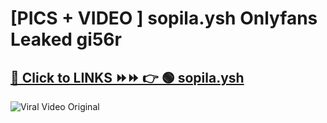 
 # [PICS + VIDEO ] sopila.ysh Onlyfans Leaked gi56r

## <h2><a href="https://clipsfans.com/sopila.ysh&ref=git">🔗 Click to LINKS ⏩⏩ 👉 🟢 sopila.ysh </a></h2>

<a href="https://clipsfans.com/sopila.ysh&ref=git" rel="nofollow" data-target="animated-image.originalLink"><img src="https://i.ibb.co.com/xMMVF88/686577567.gif" alt="Viral Video Original" style="max-width: 100%; display: inline-block;" data-target="animated-image.originalImage"></a>

